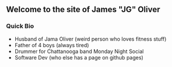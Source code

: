 ## Welcome to the site of James "JG" Oliver

### Quick Bio
* Husband of Jama Oliver (weird person who loves fitness stuff)
* Father of 4 boys (always tired)
* Drummer for Chattanooga band Monday Night Social
* Software Dev (who else has a page on github pages)
